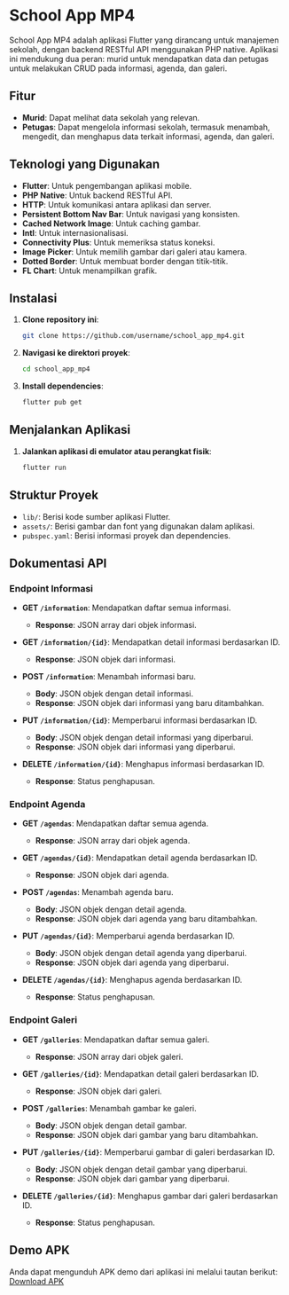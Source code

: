# School App MP4

School App MP4 adalah aplikasi Flutter yang dirancang untuk manajemen sekolah, dengan backend RESTful API menggunakan PHP native. Aplikasi ini mendukung dua peran: murid untuk mendapatkan data dan petugas untuk melakukan CRUD pada informasi, agenda, dan galeri.

## Fitur

- **Murid**: Dapat melihat data sekolah yang relevan.
- **Petugas**: Dapat mengelola informasi sekolah, termasuk menambah, mengedit, dan menghapus data terkait informasi, agenda, dan galeri.

## Teknologi yang Digunakan

- **Flutter**: Untuk pengembangan aplikasi mobile.
- **PHP Native**: Untuk backend RESTful API.
- **HTTP**: Untuk komunikasi antara aplikasi dan server.
- **Persistent Bottom Nav Bar**: Untuk navigasi yang konsisten.
- **Cached Network Image**: Untuk caching gambar.
- **Intl**: Untuk internasionalisasi.
- **Connectivity Plus**: Untuk memeriksa status koneksi.
- **Image Picker**: Untuk memilih gambar dari galeri atau kamera.
- **Dotted Border**: Untuk membuat border dengan titik-titik.
- **FL Chart**: Untuk menampilkan grafik.

## Instalasi

1. **Clone repository ini**:
   ```bash
   git clone https://github.com/username/school_app_mp4.git
   ```
2. **Navigasi ke direktori proyek**:
   ```bash
   cd school_app_mp4
   ```
3. **Install dependencies**:
   ```bash
   flutter pub get
   ```

## Menjalankan Aplikasi

1. **Jalankan aplikasi di emulator atau perangkat fisik**:
   ```bash
   flutter run
   ```

## Struktur Proyek

- `lib/`: Berisi kode sumber aplikasi Flutter.
- `assets/`: Berisi gambar dan font yang digunakan dalam aplikasi.
- `pubspec.yaml`: Berisi informasi proyek dan dependencies.

## Dokumentasi API

### Endpoint Informasi

- **GET `/information`**: Mendapatkan daftar semua informasi.
  - **Response**: JSON array dari objek informasi.

- **GET `/information/{id}`**: Mendapatkan detail informasi berdasarkan ID.
  - **Response**: JSON objek dari informasi.

- **POST `/information`**: Menambah informasi baru.
  - **Body**: JSON objek dengan detail informasi.
  - **Response**: JSON objek dari informasi yang baru ditambahkan.

- **PUT `/information/{id}`**: Memperbarui informasi berdasarkan ID.
  - **Body**: JSON objek dengan detail informasi yang diperbarui.
  - **Response**: JSON objek dari informasi yang diperbarui.

- **DELETE `/information/{id}`**: Menghapus informasi berdasarkan ID.
  - **Response**: Status penghapusan.

### Endpoint Agenda

- **GET `/agendas`**: Mendapatkan daftar semua agenda.
  - **Response**: JSON array dari objek agenda.

- **GET `/agendas/{id}`**: Mendapatkan detail agenda berdasarkan ID.
  - **Response**: JSON objek dari agenda.

- **POST `/agendas`**: Menambah agenda baru.
  - **Body**: JSON objek dengan detail agenda.
  - **Response**: JSON objek dari agenda yang baru ditambahkan.

- **PUT `/agendas/{id}`**: Memperbarui agenda berdasarkan ID.
  - **Body**: JSON objek dengan detail agenda yang diperbarui.
  - **Response**: JSON objek dari agenda yang diperbarui.

- **DELETE `/agendas/{id}`**: Menghapus agenda berdasarkan ID.
  - **Response**: Status penghapusan.

### Endpoint Galeri

- **GET `/galleries`**: Mendapatkan daftar semua galeri.
  - **Response**: JSON array dari objek galeri.

- **GET `/galleries/{id}`**: Mendapatkan detail galeri berdasarkan ID.
  - **Response**: JSON objek dari galeri.

- **POST `/galleries`**: Menambah gambar ke galeri.
  - **Body**: JSON objek dengan detail gambar.
  - **Response**: JSON objek dari gambar yang baru ditambahkan.

- **PUT `/galleries/{id}`**: Memperbarui gambar di galeri berdasarkan ID.
  - **Body**: JSON objek dengan detail gambar yang diperbarui.
  - **Response**: JSON objek dari gambar yang diperbarui.

- **DELETE `/galleries/{id}`**: Menghapus gambar dari galeri berdasarkan ID.
  - **Response**: Status penghapusan.

## Demo APK

Anda dapat mengunduh APK demo dari aplikasi ini melalui tautan berikut: [Download APK](https://github.com/dayatt16/school_portal_flutter_php/raw/main/apk_school_portal/school.apk)


